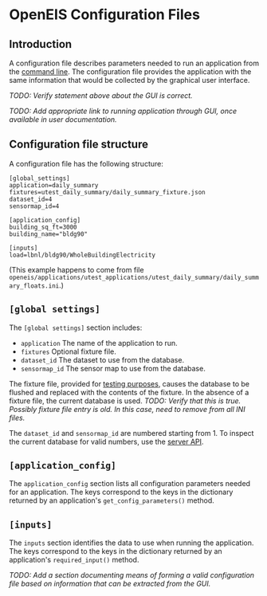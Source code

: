 # OpenEIS Configuration Files


## Introduction

A configuration file describes parameters needed to run an application from the [command line](command_line_basics_unix.md).
The configuration file provides the application with the same information that would be collected by the graphical user interface.

*TODO: Verify statement above about the GUI is correct.*

*TODO: Add appropriate link to running application through GUI, once available in user documentation.*


## Configuration file structure

A configuration file has the following structure:

    [global_settings]
    application=daily_summary
    fixtures=utest_daily_summary/daily_summary_fixture.json
    dataset_id=4
    sensormap_id=4

    [application_config]
    building_sq_ft=3000
    building_name="bldg90"

    [inputs]
    load=lbnl/bldg90/WholeBuildingElectricity

(This example happens to come from file `openeis/applications/utest_applications/utest_daily_summary/daily_summary_floats.ini`.)


## `[global settings]`

The `[global settings]` section includes:

+ `application`
  The name of the application to run.
+ `fixtures`
  Optional fixture file.
+ `dataset_id`
  The dataset to use from the database.
+ `sensormap_id`
  The sensor map to use from the database.

The fixture file, provided for [testing purposes](unit_testing_applications.md), causes the database to be flushed and replaced with the contents of the fixture.
In the absence of a fixture file, the current database is used.
*TODO: Verify that this is true.
Possibly fixture file entry is old.
In this case, need to remove from all INI files.*

The `dataset_id` and `sensormap_id` are numbered starting from 1.
To inspect the current database for valid numbers, use the [server API](server_api_tricks.md).


## `[application_config]`

The `application_config` section lists all configuration parameters needed for an application.
The keys correspond to the keys in the dictionary returned by an application's `get_config_parameters()` method.


## `[inputs]`

The `inputs` section identifies the data to use when running the application.
The keys correspond to the keys in the dictionary returned by an application's `required_input()` method.


*TODO: Add a section documenting means of forming a valid configuration file based on information that can be extracted from the GUI.*
